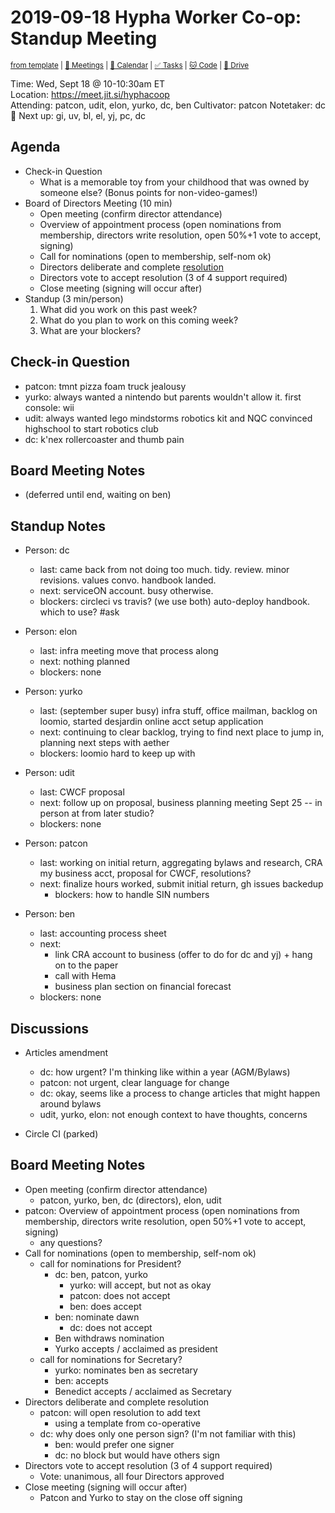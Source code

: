 # 2019-09-18 Hypha Worker Co-op: Standup Meeting

<sup>[from template][standup-template] | [:notebook: Meetings][meetings] | [:date: Calendar][calendar] | [:white_check_mark: Tasks][tasks] | [:cat: Code][gh] | [:open_file_folder: Drive][gdrive]</sup>

Time:      Wed, Sept 18 @ 10-10:30am ET  
Location:  https://meet.jit.si/hyphacoop  
Attending: patcon, udit, elon, yurko, dc, ben 
Cultivator: patcon
Notetaker: dc :raising_hand: Next up: gi, uv, bl, el, yj, pc, dc  


## Agenda

- Check-in Question
    - What is a memorable toy from your childhood that was owned by someone else? (Bonus points for non-video-games!)
- Board of Directors Meeting (10 min)
    - Open meeting (confirm director attendance)
    - Overview of appointment process (open nominations from membership, directors write resolution, open 50%+1 vote to accept, signing)
    - Call for nominations (open to membership, self-nom ok)
    - Directors deliberate and complete [resolution](https://github.com/hyphacoop/organizing/pull/113)
    - Directors vote to accept resolution (3 of 4 support required)
    - Close meeting (signing will occur after)
- Standup (3 min/person)
  1. What did you work on this past week?
  2. What do you plan to work on this coming week?
  3. What are your blockers?

## Check-in Question

- patcon: tmnt pizza foam truck jealousy 
- yurko: always wanted a nintendo but parents wouldn't allow it. first console: wii 
- udit: always wanted lego mindstorms robotics kit and NQC convinced highschool to start robotics club
- dc: k'nex rollercoaster and thumb pain


## Board Meeting Notes

- (deferred until end, waiting on ben)

## Standup Notes

- Person: dc
	- last: came back from not doing too much. tidy. review. minor revisions. values convo. handbook landed.
	- next: serviceON account. busy otherwise.
	- blockers: circleci vs travis? (we use both) auto-deploy handbook. which to use? #ask

- Person: elon
	- last: infra meeting move that process along
	- next: nothing planned
	- blockers: none

- Person: yurko
	- last: (september super busy) infra stuff, office mailman, backlog on loomio, started desjardin online acct setup application
	- next: continuing to clear backlog, trying to find next place to jump in, planning next steps with aether
	- blockers: loomio hard to keep up with

- Person: udit
	- last: CWCF proposal
	- next: follow up on proposal, business planning meeting Sept 25 -- in person at from later studio?
	- blockers: none

- Person: patcon
	- last: working on initial return, aggregating bylaws and research, CRA my business acct, proposal for CWCF, resolutions?
	- next: finalize hours worked, submit initial return, gh issues backedup
	    - blockers: how to handle SIN numbers

- Person: ben
    - last: accounting process sheet
    - next:
        - link CRA account to business (offer to do for dc and yj) + hang on to the paper
        - call with Hema
        - business plan section on financial forecast
    - blockers: none

## Discussions

- Articles amendment
    - dc: how urgent? I'm thinking like within a year (AGM/Bylaws)
    - patcon: not urgent, clear language for change
    - dc: okay, seems like a process to change articles that might happen around bylaws
    - udit, yurko, elon: not enough context to have thoughts, concerns

- Circle CI (parked)


## Board Meeting Notes

- Open meeting (confirm director attendance)
    - patcon, yurko, ben, dc (directors), elon, udit
- patcon: Overview of appointment process (open nominations from membership, directors write resolution, open 50%+1 vote to accept, signing)
    - any questions?
- Call for nominations (open to membership, self-nom ok)
    - call for nominations for President?
        - dc: ben, patcon, yurko
            - yurko: will accept, but not as okay
            - patcon: does not accept
            - ben: does accept
        - ben: nominate dawn
            - dc: does not accept
        - Ben withdraws nomination
        - Yurko accepts / acclaimed as president
    - call for nominations for Secretary?
        - yurko: nominates ben as secretary
        - ben: accepts
        - Benedict accepts / acclaimed as Secretary
- Directors deliberate and complete resolution
    - patcon: will open resolution to add text 
        - using a template from co-operative
    - dc: why does only one person sign? (I'm not familiar with this)
        - ben: would prefer one signer 
        - dc: no block but would have others sign 
- Directors vote to accept resolution (3 of 4 support required)
    - Vote: unanimous, all four Directors approved
- Close meeting (signing will occur after)
    - Patcon and Yurko to stay on the close off signing 

<!-- Links -->
[standup-template]: https://link.hypha.coop/standup-template
[meetings]: https://link.hypha.coop/meetings
[calendar]: https://link.hypha.coop/calendar
[tasks]:    https://link.hypha.coop/tasks
[gh]:       https://link.hypha.coop/gh
[gdrive]:   https://link.hypha.coop/gdrive